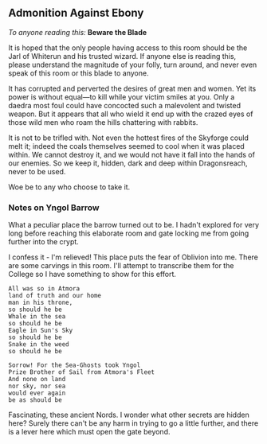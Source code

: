 ## Admonition Against Ebony
_To anyone reading this:_ **Beware the Blade**

It is hoped that the only people having access to this room should be the Jarl of Whiterun and his trusted wizard. If anyone else is reading this, please understand the magnitude of your folly, turn around, and never even speak of this room or this blade to anyone.

It has corrupted and perverted the desires of great men and women. Yet its power is without equal—to kill while your victim smiles at you. Only a daedra most foul could have concocted such a malevolent and twisted weapon. But it appears that all who wield it end up with the crazed eyes of those wild men who roam the hills chattering with rabbits.

It is not to be trifled with. Not even the hottest fires of the Skyforge could melt it; indeed the coals themselves seemed to cool when it was placed within. We cannot destroy it, and we would not have it fall into the hands of our enemies. So we keep it, hidden, dark and deep within Dragonsreach, never to be used.

Woe be to any who choose to take it. 

### Notes on Yngol Barrow
What a peculiar place the barrow turned out to be. I hadn't explored for very long before reaching this elaborate room and gate locking me from going further into the crypt.

I confess it - I'm relieved! This place puts the fear of Oblivion into me. There are some carvings in this room. I'll attempt to transcribe them for the College so I have something to show for this effort.

```
All was so in Atmora
land of truth and our home
man in his throne,
so should he be
Whale in the sea
so should he be
Eagle in Sun's Sky
so should he be
Snake in the weed
so should he be

Sorrow! For the Sea-Ghosts took Yngol
Prize Brother of Sail from Atmora's Fleet
And none on land
nor sky, nor sea
would ever again
be as should be
```
Fascinating, these ancient Nords. I wonder what other secrets are hidden here? Surely there can't be any harm in trying to go a little further, and there is a lever here which must open the gate beyond. 
